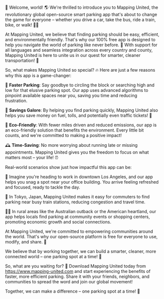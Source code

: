 🎉 Welcome, world! 🌎 We're thrilled to introduce you to Mapping United, the revolutionary global open-source smart parking app that's about to change the game for everyone – whether you drive a car, take the bus, ride a train, bike, or walk! 🚶‍♂️

At Mapping United, we believe that finding parking should be easy, efficient, and environmentally friendly. That's why our 100% free app is designed to help you navigate the world of parking like never before. 📍 With support for all languages and seamless integration across every country and county, Mapping United is here to unite us in our quest for smarter, cleaner transportation! 💚

So, what makes Mapping United so special? 🔥 Here are just a few reasons why this app is a game-changer:

🔴 **Faster Parking**: Say goodbye to circling the block or searching high and low for that elusive parking spot. Our app uses advanced algorithms to pinpoint available spaces near you, saving you time and reducing frustration.

💸 **Savings Galore**: By helping you find parking quickly, Mapping United also helps you save money on fuel, tolls, and potentially even traffic tickets! 💸

🌱 **Eco-Friendly**: With fewer miles driven and reduced emissions, our app is an eco-friendly solution that benefits the environment. Every little bit counts, and we're committed to making a positive impact!

🕰️ **Time-Saving**: No more worrying about running late or missing appointments. Mapping United gives you the freedom to focus on what matters most – your life! ⏰

Real-world scenarios show just how impactful this app can be:

📍 Imagine you're heading to work in downtown Los Angeles, and our app helps you snag a spot near your office building. You arrive feeling refreshed and focused, ready to tackle the day.

🚌 In Tokyo, Japan, Mapping United makes it easy for commuters to find parking near busy train stations, reducing congestion and travel time.

🚶‍♀️ In rural areas like the Australian outback or the American heartland, our app helps locals find parking at community events or shopping centers, promoting economic growth and social connections.

At Mapping United, we're committed to empowering communities around the world. That's why our open-source platform is free for everyone to use, modify, and share. 🌈

We believe that by working together, we can build a smarter, cleaner, more connected world – one parking spot at a time! 💪

So, what are you waiting for? 🤔 Download Mapping United today from https://www.mapping-united.com and start experiencing the benefits of faster, more efficient parking. Share it with your friends, neighbors, and communities to spread the word and join our global movement!

Together, we can make a difference – one parking spot at a time! 💫